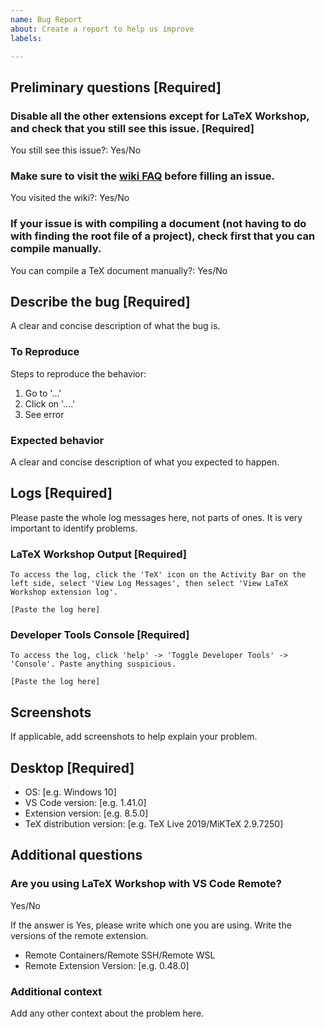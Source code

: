 ```yaml
---
name: Bug Report
about: Create a report to help us improve
labels: 

---
```



## Preliminary questions [Required]

### Disable all the other extensions except for LaTeX Workshop, and check that you still see this issue. [Required]

You still see this issue?: Yes/No

### Make sure to visit the [wiki FAQ](https://github.com/James-Yu/LaTeX-Workshop/wiki/FAQ) before filling an issue.

You visited the wiki?: Yes/No

### If your issue is with compiling a document (not having to do with finding the root file of a project), check first that you can compile manually.

You can compile a TeX document manually?: Yes/No




## Describe the bug [Required]

A clear and concise description of what the bug is.

### To Reproduce

Steps to reproduce the behavior:
1. Go to '...'
2. Click on '....'
3. See error

### Expected behavior

A clear and concise description of what you expected to happen.




## Logs [Required]

Please paste the whole log messages here, not parts of ones. It is very important to identify problems.

### LaTeX Workshop Output [Required]

```
To access the log, click the 'TeX' icon on the Activity Bar on the left side, select 'View Log Messages', then select 'View LaTeX Workshop extension log'.

[Paste the log here]
```

### Developer Tools Console [Required]

```
To access the log, click 'help' -> 'Toggle Developer Tools' -> 'Console'. Paste anything suspicious.

[Paste the log here]
```



## Screenshots

If applicable, add screenshots to help explain your problem.




## Desktop [Required]
 - OS: [e.g. Windows 10]
 - VS Code version: [e.g. 1.41.0]
 - Extension version: [e.g. 8.5.0]
 - TeX distribution version: [e.g. TeX Live 2019/MiKTeX 2.9.7250]




## Additional questions

### Are you using LaTeX Workshop with VS Code Remote?

Yes/No

If the answer is Yes, please write which one you are using. Write the versions of the remote extension.

- Remote Containers/Remote SSH/Remote WSL
- Remote Extension Version: [e.g. 0.48.0]

### Additional context

Add any other context about the problem here.
